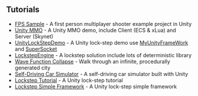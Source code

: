 ## Tutorials

  - [FPS Sample](https://github.com/Unity-Technologies/FPSSample) - A first person multiplayer shooter example project in Unity
  - [Unity MMO](https://github.com/liuhaopen/UnityMMO) - A Unity MMO demo, include Client (ECS & xLua) and Server (Skynet)
  - [UnityLockStepDemo](https://github.com/GaoKaiHaHa/UnityLockStepDemo) - A Unity lock-step demo use [MyUnityFrameWork](https://github.com/GaoKaiHaHa/MyUnityFrameWork) and [SuperSocket](http://www.supersocket.net/)
  - [LockstepEngine](https://github.com/JiepengTan/LockstepEngine) - A lockstep solution include lots of deterministic library
  - [Wave Function Collapse](https://github.com/marian42/wavefunctioncollapse) - Walk through an infinite, procedurally generated city
  - [Self-Driving Car Simulator](https://github.com/udacity/self-driving-car-sim) - A self-driving car simulator built with Unity
  - [Lockstep Tutorial](https://github.com/JiepengTan/Lockstep-Tutorial) - A Unity lock-step tutorial
  - [Lockstep Simple Framework](https://github.com/CraneInForest/LockStepSimpleFramework-Shared) - A Unity lock-step simple framework

